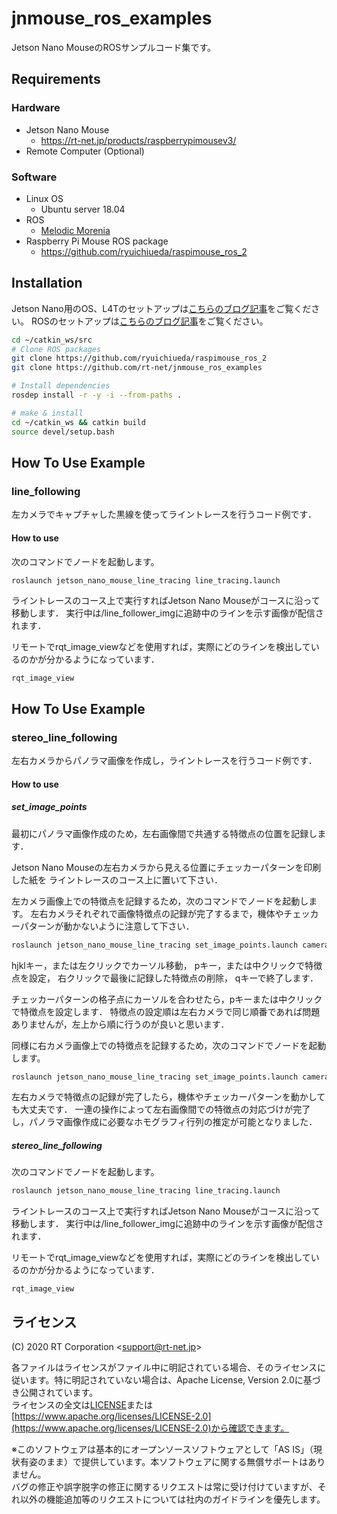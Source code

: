 # jnmouse_ros_examples
Jetson Nano MouseのROSサンプルコード集です。

## Requirements

### Hardware
- Jetson Nano Mouse
  - https://rt-net.jp/products/raspberrypimousev3/
- Remote Computer (Optional)

### Software
  - Linux OS
    - Ubuntu server 18.04
  - ROS
    - [Melodic Morenia](http://wiki.ros.org/melodic/Installation/Ubuntu)
  - Raspberry Pi Mouse ROS package
    - https://github.com/ryuichiueda/raspimouse_ros_2

## Installation

Jetson Nano用のOS、L4Tのセットアップは[こちらのブログ記事](https://rt-net.jp/mobility/archives/14941)をご覧ください。
ROSのセットアップは[こちらのブログ記事](https://rt-net.jp/mobility/archives/15162)をご覧ください。

```sh
cd ~/catkin_ws/src
# Clone ROS packages
git clone https://github.com/ryuichiueda/raspimouse_ros_2
git clone https://github.com/rt-net/jnmouse_ros_examples

# Install dependencies
rosdep install -r -y -i --from-paths .

# make & install
cd ~/catkin_ws && catkin build
source devel/setup.bash
```

## How To Use Example
### line_following

左カメラでキャプチャした黒線を使ってライントレースを行うコード例です．

#### How to use

次のコマンドでノードを起動します。

```sh
roslaunch jetson_nano_mouse_line_tracing line_tracing.launch
```

ライントレースのコース上で実行すればJetson Nano Mouseがコースに沿って移動します．
実行中は/line_follower_imgに追跡中のラインを示す画像が配信されます．

リモートでrqt_image_viewなどを使用すれば，実際にどのラインを検出しているのかが分かるようになっています．

```
rqt_image_view
```


## How To Use Example
### stereo_line_following

左右カメラからパノラマ画像を作成し，ライントレースを行うコード例です．

#### How to use
##### set_image_points 
最初にパノラマ画像作成のため，左右画像間で共通する特徴点の位置を記録します．

Jetson Nano Mouseの左右カメラから見える位置にチェッカーパターンを印刷した紙を
ライントレースのコース上に置いて下さい．

左カメラ画像上での特徴点を記録するため，次のコマンドでノードを起動します。
左右カメラそれぞれで画像特徴点の記録が完了するまで，機体やチェッカーパターンが動かないように注意して下さい．

```sh
roslaunch jetson_nano_mouse_line_tracing set_image_points.launch camera_position:=left
```

hjklキー，または左クリックでカーソル移動，
pキー，または中クリックで特徴点を設定，
右クリックで最後に記録した特徴点の削除，
qキーで終了します．

チェッカーパターンの格子点にカーソルを合わせたら，pキーまたは中クリックで特徴点を設定します．
特徴点の設定順は左右カメラで同じ順番であれば問題ありませんが，左上から順に行うのが良いと思います．

同様に右カメラ画像上での特徴点を記録するため，次のコマンドでノードを起動します。

```sh
roslaunch jetson_nano_mouse_line_tracing set_image_points.launch camera_position:=left
```


左右カメラで特徴点の記録が完了したら，機体やチェッカーパターンを動かしても大丈夫です．
一連の操作によって左右画像間での特徴点の対応づけが完了し，パノラマ画像作成に必要なホモグラフィ行列の推定が可能となりました．

##### stereo_line_following

次のコマンドでノードを起動します。

```sh
roslaunch jetson_nano_mouse_line_tracing line_tracing.launch
```

ライントレースのコース上で実行すればJetson Nano Mouseがコースに沿って移動します．
実行中は/line_follower_imgに追跡中のラインを示す画像が配信されます．

リモートでrqt_image_viewなどを使用すれば，実際にどのラインを検出しているのかが分かるようになっています．

```
rqt_image_view
```

## ライセンス

(C) 2020 RT Corporation \<support@rt-net.jp\>

各ファイルはライセンスがファイル中に明記されている場合、そのライセンスに従います。特に明記されていない場合は、Apache License, Version 2.0に基づき公開されています。  
ライセンスの全文は[LICENSE](./LICENSE)または[https://www.apache.org/licenses/LICENSE-2.0](https://www.apache.org/licenses/LICENSE-2.0)から確認できます。

※このソフトウェアは基本的にオープンソースソフトウェアとして「AS IS」（現状有姿のまま）で提供しています。本ソフトウェアに関する無償サポートはありません。  
バグの修正や誤字脱字の修正に関するリクエストは常に受け付けていますが、それ以外の機能追加等のリクエストについては社内のガイドラインを優先します。
